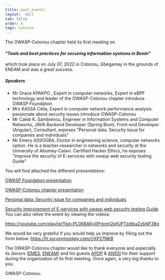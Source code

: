 ```yaml
---
title: past_events
layout:  null
tab: false
order: 4
tags: Cotonou
---
```

The OWASP-Cotonou chapter held its first meeting on <h4><i>"Tools and best practices for securing information systems in Benin"</i></h4> which took place on July 07, 2022 in Cotonou, Gbégamey in the grounds of ENEAM and was a great success.

<h5>Speakers</h5>

<ul>
<li>
    Mr Orace KPAKPO , Expert in computer networks, Expert in eBPF technology and leader of the OWASP-Cotonou chapter introduce OWASP Foundation
</li>

<li>
    Mrs KASSA Célia, Expert in computer network performance analysis. passionate about security issues introduce OWASP-Cotonou
</li>

<li>
    Mr Caleb K. Sambienou, Engineer in Information Systems and Computer Networks, JAVA Backend Developer (Spring Boot),
    Front-end Developer (Angular), Consultant, exposes "Personal data: Security issue for companies and individuals"
</li>

<li>
    Mr Emery ASSOGBA, Doctor in engineering science, computer networks option. He is a teacher-researcher in networks and security at the University of Abomey-Calavi. Certified Hacker Ethics, he exposes "Improve the security of E-services with owasp web security testing Guide"
</li>
</ul>


You will find attached the different presentations:

<a href="https://fr.scribd.com/presentation/583222986/Presentation-d-OWASP">OWASP Foundation presentation</a>

<a href="https://fr.scribd.com/presentation/583223907/Presentation-du-chapitre-OWASP-Cotonou">OWASP-Cotonou chapter presentation</a>

<a href="https://fr.scribd.com/presentation/583225461/Donnees-a-caractere-personnel-Enjeu-securitaire-pour-les-entreprises-et-les-individus">Personal data: Security issue for companies and individuals</a>

<a href="https://fr.scribd.com/presentation/583226393/Ameliorer-la-securite-des-E-services-avec-OWASP-Web-Security-Testing-Guide">
Security improvement of E-services with owasp web security testing Guide</a>

<br/>
You can also relive the event by viewing the videos:

https://youtube.com/playlist?list=PL0R8AKy0Prbmtj2pfUPTzdtbaZzbNF38q

We would be very grateful if you would help us improve by filling out the form below:
https://fr.surveymonkey.com/r/XP27NKB

The OWASP-Cotonou chapter would like to thank everyone and especially its donors (<a href="https://www.emes.bj/">EMES</a>, <a href="http://eneam.uac.bj/">ENEAM</a>) and his guests <a href="https://www.apdp.bj/">APDP</a> & <a href="https://anssi.bj/">ANSSI</a> for their support during the organization of its first meeting. Once again, a very big thanks to you.

OWASP-Cotonou.
